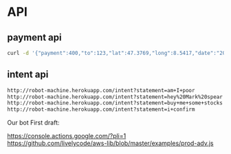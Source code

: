 # API


## payment api
```bash
curl -d '{"payment":400,"to":123,"lat":47.3769,"long":8.5417,"date":"2017-09-16T09:26:15.020Z"}' http://1cd32fff.ngrok.io/payments -v -H 'Content-Type: application/json;charset=UTF-8' -H 'Accept: application/json, text/plain, */*'```
```

## intent api

```bash
http://robot-machine.herokuapp.com/intent?statement=am+I+poor
http://robot-machine.herokuapp.com/intent?statement=hey%20Mark%20spear
http://robot-machine.herokuapp.com/intent?statement=buy+me+some+stocks
http://robot-machine.herokuapp.com/intent?statement=i+confirm
```

Our bot First draft:

https://console.actions.google.com/?pli=1
https://github.com/livelycode/aws-lib/blob/master/examples/prod-adv.js